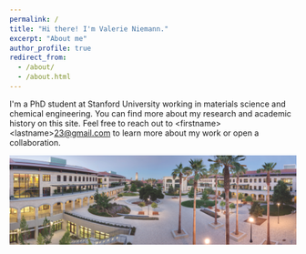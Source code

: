 ```yaml
---
permalink: /
title: "Hi there! I'm Valerie Niemann."
excerpt: "About me"
author_profile: true
redirect_from: 
  - /about/
  - /about.html
---
```


I'm a PhD student at Stanford University working in materials science and chemical engineering. You can find more about my research and academic history on this site. Feel free to reach out to &lt;firstname&gt;&lt;lastname&gt;23@gmail.com to learn more about my work or open a collaboration.

![Stanford Chemical Engineering](/images/stanford-cheme.png)


